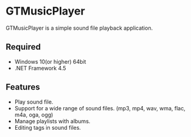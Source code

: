 # GTMusicPlayer
GTMusicPlayer is a simple sound file playback application.

## Required
 - Windows 10(or higher) 64bit
 - .NET Framework 4.5

## Features
 - Play sound file.
 - Support for a wide range of sound files. (mp3, mp4, wav, wma, flac, m4a, oga, ogg)
 - Manage playlists with albums.
 - Editing tags in sound files.
